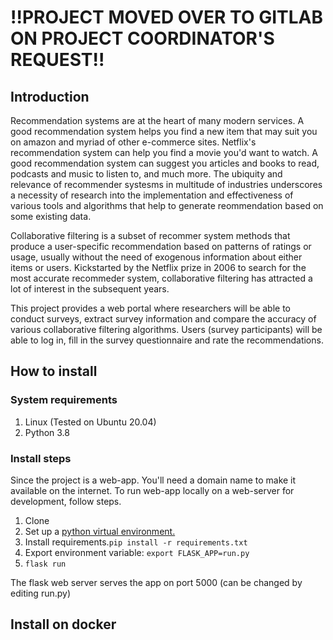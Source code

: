 # !!PROJECT MOVED OVER TO GITLAB ON PROJECT COORDINATOR'S REQUEST!!
## Introduction
Recommendation systems are at the heart of many modern services. A good recommendation system helps you find a new item that may suit you on amazon and myriad of other e-commerce sites. Netflix's recommendation system can help you find a movie you'd want to watch. A good recommendation system can suggest you articles and books to read, podcasts and music to listen to, and much more. The ubiquity and relevance of recommender systesms in multitude of industries underscores a necessity of research into the implementation and effectiveness of various tools and algorithms that help to generate reommendation based on some existing data.

Collaborative filtering is a subset of recommer system methods that produce a user-specific recommendation based on patterns of ratings or usage, usually without the need of exogenous information about either items or users. Kickstarted by the Netflix prize in 2006 to search for the most accurate recommeder system, collaborative filtering has attracted a lot of interest in the subsequent years.

This project provides a web portal where researchers will be able to conduct surveys, extract survey information and compare the accuracy of various collaborative filtering algorithms. Users (survey participants) will be able to log in, fill in the survey questionnaire and rate the recommendations.

## How to install
### System requirements
1. Linux (Tested on Ubuntu 20.04)
2. Python 3.8

### Install steps
Since the project is a web-app. You'll need a domain name to make it available on the internet. To run web-app locally on a web-server for development, follow steps. 
1. Clone
2. Set up a [python virtual environment.](https://docs.python.org/3/library/venv.html)
3. Install requirements.`pip install -r requirements.txt`
4. Export environment variable: `export FLASK_APP=run.py`
5. `flask run`

The flask web server serves the app on port 5000 (can be changed by editing run.py)

## Install on docker



